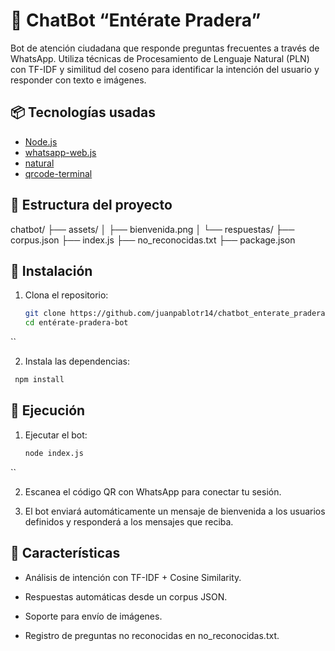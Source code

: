 # 🤖 ChatBot “Entérate Pradera”

Bot de atención ciudadana que responde preguntas frecuentes a través de WhatsApp. Utiliza técnicas de Procesamiento de Lenguaje Natural (PLN) con TF-IDF y similitud del coseno para identificar la intención del usuario y responder con texto e imágenes.

## 📦 Tecnologías usadas

- [Node.js](https://nodejs.org/)
- [whatsapp-web.js](https://github.com/pedroslopez/whatsapp-web.js)
- [natural](https://github.com/NaturalNode/natural)
- [qrcode-terminal](https://www.npmjs.com/package/qrcode-terminal)

## 📁 Estructura del proyecto

chatbot/
├── assets/
│ ├── bienvenida.png
│ └── respuestas/
├── corpus.json
├── index.js
├── no_reconocidas.txt
├── package.json


## 🔧 Instalación

1. Clona el repositorio:
   ```bash
   git clone https://github.com/juanpablotr14/chatbot_enterate_pradera.git
   cd entérate-pradera-bot
  ``

2. Instala las dependencias:
  ```bash
   npm install
  ```

## 🚀 Ejecución

1. Ejecutar el bot:
   ```bash
   node index.js
  ``

2. Escanea el código QR con WhatsApp para conectar tu sesión.

3. El bot enviará automáticamente un mensaje de bienvenida a los usuarios definidos y responderá a los mensajes que reciba.

## 🧠 Características

- Análisis de intención con TF-IDF + Cosine Similarity.

- Respuestas automáticas desde un corpus JSON.

- Soporte para envío de imágenes.

- Registro de preguntas no reconocidas en no_reconocidas.txt.

